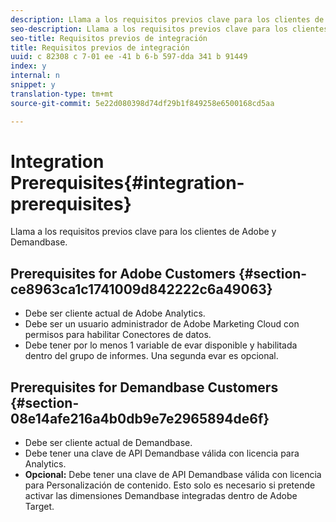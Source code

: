```yaml
---
description: Llama a los requisitos previos clave para los clientes de Adobe y Demandbase.
seo-description: Llama a los requisitos previos clave para los clientes de Adobe y Demandbase.
seo-title: Requisitos previos de integración
title: Requisitos previos de integración
uuid: c 82308 c 7-01 ee -41 b 6-b 597-dda 341 b 91449
index: y
internal: n
snippet: y
translation-type: tm+mt
source-git-commit: 5e22d080398d74df29b1f849258e6500168cd5aa

---
```



# Integration Prerequisites{#integration-prerequisites}

Llama a los requisitos previos clave para los clientes de Adobe y Demandbase.

## Prerequisites for Adobe Customers {#section-ce8963ca1c1741009d842222c6a49063}

* Debe ser cliente actual de Adobe Analytics.
* Debe ser un usuario administrador de Adobe Marketing Cloud con permisos para habilitar Conectores de datos.
* Debe tener por lo menos 1 variable de evar disponible y habilitada dentro del grupo de informes. Una segunda evar es opcional.

## Prerequisites for Demandbase Customers {#section-08e14afe216a4b0db9e7e2965894de6f}

* Debe ser cliente actual de Demandbase.
* Debe tener una clave de API Demandbase válida con licencia para Analytics.
* **Opcional:** Debe tener una clave de API Demandbase válida con licencia para Personalización de contenido. Esto solo es necesario si pretende activar las dimensiones Demandbase integradas dentro de Adobe Target.

